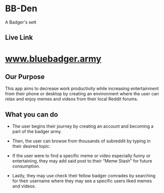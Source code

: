 # BB-Den
A Badger's sett

## Live Link
# www.bluebadger.army

## Our Purpose
This app aims to decrease work productivity while increasing entertainment from their phone or desktop by creating an environment where the user can relax and enjoy memes and videos from their local Reddit forums.

## What you can do
- The user begins their journey by creating an account and becoming a part of the badger army.

- Then, the user can browse from thousands of subreddit by typing in their desired topic. 

- If the user were to find a specific meme or video especially funny or entertaining, they may add said post to their “Meme Stash” for future consumption.

- Lastly, they may use check their fellow badger comrades by searching for their username where they may see a specific users liked memes and videos.
